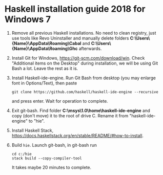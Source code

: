 # Haskell installation guide 2018 for Windows 7

1) Remove all previous Haskell installations. No need to clean registry, just use tools like Revo Uninstaller and manually delete folders **C:\Users\\{Name}\AppData\Roaming\Cabal** and **C:\Users\\{Name}\AppData\Roaming\Ghc** afterwards.

2) Install Git for Windows, https://git-scm.com/download/win. Check "Additional items on the Desktop" during installation, we will be using Git Bash a lot. Leave the rest as it is.

3) Install Haskell-ide-engine. Run Git Bash from desktop (you may enlarge font in Options/Text), then paste
  
    `git clone https://github.com/haskell/haskell-ide-engine --recursive`

    and press enter. Wait for operation to complete.

4) Exit git-bash. Find folder **C:\msys\1.0\home\haskell-ide-engine** and copy (don't move) it to the root of drive C. Rename it from "haskell-ide-engine" to "hie".
5) Install Haskell Stack, https://docs.haskellstack.org/en/stable/README/#how-to-install.
6) Build `hie`. Launch git-bash, in git-bash run

    ```
    cd c:/hie
    stack build --copy-compiler-tool
    ```
    It takes maybe 20 minutes to complete.
